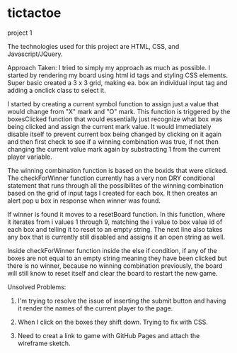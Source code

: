 # tictactoe
project 1

The technologies used for this project are HTML, CSS, and Javascript/JQuery.

Approach Taken: I tried to simply my approach as much as possible.  I started by rendering my board using html id tags and styling CSS elements. Super basic created a 3 x 3 grid, making ea. box an individual input tag and adding a onclick class to select it.  

I started by creating a current symbol function to assign just a value that would change from "X" mark and "O" mark. This function is triggered by the boxesClicked function that would essentially just recognize what box was being clicked and assign the current mark value.  It would immediately disable itself to prevent current box being changed by clicking on it again and then first check to see if a winning combination was true, if not then changing the current value mark again by substracting 1 from the current player variable.   

The winning combination function is based on the boxids that were clicked.  The checkForWinner function currently has a very non DRY conditional statement that runs through all the possibilites of the winning combination based on the grid of input tags I created for each box.  It then creates an alert pop u box in response when winner was found.  

If winner is found it moves to a resetBoard function.  In this function, where it iterates from i values 1 through 9, matching the i value to box value id of each box and telling it to reset to an empty string.  The next line also takes any box that is currently still disabled and assigns it an open string as well.

Inside checkForWinner function inside the else if condition, if any of the boxes are not equal to an empty string meaning they have been clicked but there is no winner, because no winning combination previously, the board will still know to reset itself and clear the board to restart the new game.

Unsolved Problems: 
1. I'm trying to resolve the issue of inserting the submit button and having it render the names of the current player to the page. 

2. When I click on the boxes they shift down. Trying to fix with CSS. 

3.  Need to creat a link to game with GitHub Pages and attach the wireframe sketch.  

